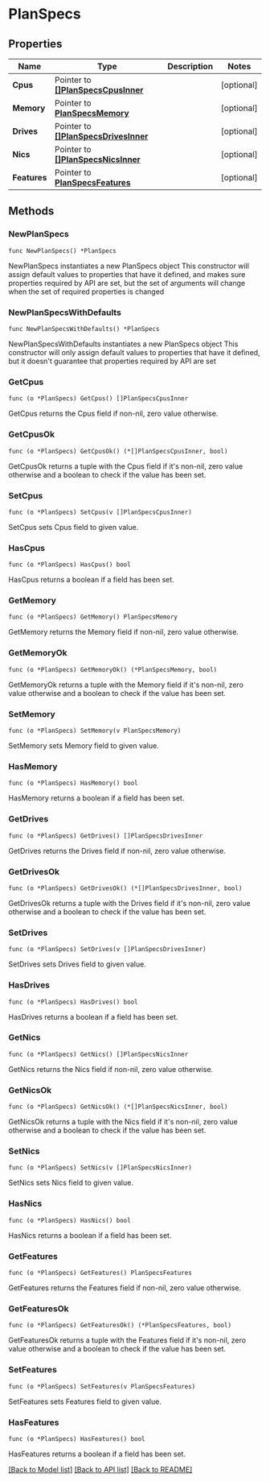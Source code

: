 # PlanSpecs

## Properties

Name | Type | Description | Notes
------------ | ------------- | ------------- | -------------
**Cpus** | Pointer to [**[]PlanSpecsCpusInner**](PlanSpecsCpusInner.md) |  | [optional] 
**Memory** | Pointer to [**PlanSpecsMemory**](PlanSpecsMemory.md) |  | [optional] 
**Drives** | Pointer to [**[]PlanSpecsDrivesInner**](PlanSpecsDrivesInner.md) |  | [optional] 
**Nics** | Pointer to [**[]PlanSpecsNicsInner**](PlanSpecsNicsInner.md) |  | [optional] 
**Features** | Pointer to [**PlanSpecsFeatures**](PlanSpecsFeatures.md) |  | [optional] 

## Methods

### NewPlanSpecs

`func NewPlanSpecs() *PlanSpecs`

NewPlanSpecs instantiates a new PlanSpecs object
This constructor will assign default values to properties that have it defined,
and makes sure properties required by API are set, but the set of arguments
will change when the set of required properties is changed

### NewPlanSpecsWithDefaults

`func NewPlanSpecsWithDefaults() *PlanSpecs`

NewPlanSpecsWithDefaults instantiates a new PlanSpecs object
This constructor will only assign default values to properties that have it defined,
but it doesn't guarantee that properties required by API are set

### GetCpus

`func (o *PlanSpecs) GetCpus() []PlanSpecsCpusInner`

GetCpus returns the Cpus field if non-nil, zero value otherwise.

### GetCpusOk

`func (o *PlanSpecs) GetCpusOk() (*[]PlanSpecsCpusInner, bool)`

GetCpusOk returns a tuple with the Cpus field if it's non-nil, zero value otherwise
and a boolean to check if the value has been set.

### SetCpus

`func (o *PlanSpecs) SetCpus(v []PlanSpecsCpusInner)`

SetCpus sets Cpus field to given value.

### HasCpus

`func (o *PlanSpecs) HasCpus() bool`

HasCpus returns a boolean if a field has been set.

### GetMemory

`func (o *PlanSpecs) GetMemory() PlanSpecsMemory`

GetMemory returns the Memory field if non-nil, zero value otherwise.

### GetMemoryOk

`func (o *PlanSpecs) GetMemoryOk() (*PlanSpecsMemory, bool)`

GetMemoryOk returns a tuple with the Memory field if it's non-nil, zero value otherwise
and a boolean to check if the value has been set.

### SetMemory

`func (o *PlanSpecs) SetMemory(v PlanSpecsMemory)`

SetMemory sets Memory field to given value.

### HasMemory

`func (o *PlanSpecs) HasMemory() bool`

HasMemory returns a boolean if a field has been set.

### GetDrives

`func (o *PlanSpecs) GetDrives() []PlanSpecsDrivesInner`

GetDrives returns the Drives field if non-nil, zero value otherwise.

### GetDrivesOk

`func (o *PlanSpecs) GetDrivesOk() (*[]PlanSpecsDrivesInner, bool)`

GetDrivesOk returns a tuple with the Drives field if it's non-nil, zero value otherwise
and a boolean to check if the value has been set.

### SetDrives

`func (o *PlanSpecs) SetDrives(v []PlanSpecsDrivesInner)`

SetDrives sets Drives field to given value.

### HasDrives

`func (o *PlanSpecs) HasDrives() bool`

HasDrives returns a boolean if a field has been set.

### GetNics

`func (o *PlanSpecs) GetNics() []PlanSpecsNicsInner`

GetNics returns the Nics field if non-nil, zero value otherwise.

### GetNicsOk

`func (o *PlanSpecs) GetNicsOk() (*[]PlanSpecsNicsInner, bool)`

GetNicsOk returns a tuple with the Nics field if it's non-nil, zero value otherwise
and a boolean to check if the value has been set.

### SetNics

`func (o *PlanSpecs) SetNics(v []PlanSpecsNicsInner)`

SetNics sets Nics field to given value.

### HasNics

`func (o *PlanSpecs) HasNics() bool`

HasNics returns a boolean if a field has been set.

### GetFeatures

`func (o *PlanSpecs) GetFeatures() PlanSpecsFeatures`

GetFeatures returns the Features field if non-nil, zero value otherwise.

### GetFeaturesOk

`func (o *PlanSpecs) GetFeaturesOk() (*PlanSpecsFeatures, bool)`

GetFeaturesOk returns a tuple with the Features field if it's non-nil, zero value otherwise
and a boolean to check if the value has been set.

### SetFeatures

`func (o *PlanSpecs) SetFeatures(v PlanSpecsFeatures)`

SetFeatures sets Features field to given value.

### HasFeatures

`func (o *PlanSpecs) HasFeatures() bool`

HasFeatures returns a boolean if a field has been set.


[[Back to Model list]](../README.md#documentation-for-models) [[Back to API list]](../README.md#documentation-for-api-endpoints) [[Back to README]](../README.md)


